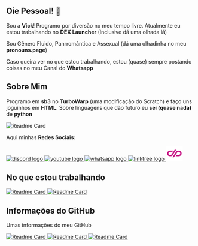 ## Oie Pessoal! 💖

Sou a **Vick**! Programo por diversão no meu tempo livre. Atualmente eu estou trabalhando no **DEX Launcher** (Inclusive dá uma olhada lá) 

Sou Gênero Fluido, Panrromântica e Assexual (dá uma olhadinha no meu **pronouns.page**) 

Caso queira ver no que estou trabalhando, estou (quase) sempre postando coisas no meu Canal do **Whatsapp**

## Sobre Mim

Programo em **sb3** no **TurboWarp** (uma modificação do Scratch) e faço uns joguinhos em **HTML**. Sobre linguagens que dão futuro eu **sei (quase nada)** de **python**

![Readme Card](https://skillicons.dev/icons?i=html,github&perline=8)

Aqui minhas **Redes Sociais:**

<div align="left">
  <a href="https://discord.gg/m2dHF8TkRg" target="_blank">
    <img src="https://raw.githubusercontent.com/maurodesouza/profile-readme-generator/master/src/assets/icons/social/discord/default.svg" width="45" height="40" alt="discord logo"  />
  </a>
  <a href="https://www.youtube.com/@VickTheCool1" target="_blank">
    <img src="https://raw.githubusercontent.com/maurodesouza/profile-readme-generator/master/src/assets/icons/social/youtube/default.svg" width="45" height="40" alt="youtube logo"  />
  </a>
  <a href="https://whatsapp.com/channel/0029Vb67214D8SDttnE4bP13" target="_blank">
    <img src="https://raw.githubusercontent.com/maurodesouza/profile-readme-generator/master/src/assets/icons/social/whatsapp/default.svg" width="45" height="40" alt="whatsapp logo"  />
  </a>
  <a href="https://linktr.ee/VickTheCool" target="_blank">
    <img src="https://raw.githubusercontent.com/maurodesouza/profile-readme-generator/master/src/assets/icons/social/linktree/default.svg" width="45" height="40" alt="linktree logo"  />
  </a>
  <a href="https://pt.pronouns.page/@VickTheCool">
    <img src="https://raw.githubusercontent.com/VickHub123/VickHub123/main/readme/pronounspagelogo.svg" width="45" height="40" alt="pronouns page logo"  />
  </a>
</div>


## No que estou trabalhando

<a href="https://github.com/VickHub123/dex_launcher">
  <img align="top" src="https://github-readme-stats.vercel.app/api/pin/?username=VickHub123&repo=dex_launcher&theme=dark" alt="Readme Card">
</a>

<a href="https://github.com/VickHub123/ajuurso-game2">
  <img align="top" src="https://github-readme-stats.vercel.app/api/pin/?username=VickHub123&repo=ajuurso-game2&theme=dark" alt="Readme Card">
</a>


## Informações do GitHub
Umas informações do meu GitHub

<a href="https://github.com/VickHub123">
  <img align="top" src="https://github-readme-streak-stats.herokuapp.com/?user=VickHub123&&theme=dark" alt="Readme Card">
</a>

<a href="https://github.com/VickHub123">
  <img align="top" src="https://github-readme-stats.vercel.app/api/top-langs/?username=VickHub123&layout=compact&theme=dark" alt="Readme Card">
</a>

<a href="https://github.com/VickHub123">
  <img align="top" src="https://github-readme-stats.vercel.app/api?username=VickHub123&show_icons=true&theme=dark" width="500" height="200" alt="Readme Card">
</a>
